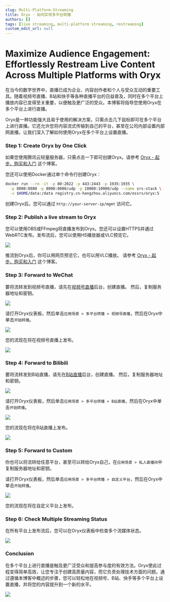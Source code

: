 ```yaml
---
slug: Multi-Platform-Streaming
title: Oryx - 如何实现多平台转播
authors: []
tags: [live streaming, multi-platform streaming, restreaming]
custom_edit_url: null
---
```


# Maximize Audience Engagement: Effortlessly Restream Live Content Across Multiple Platforms with Oryx

在当今的数字世界中，直播已成为企业、内容创作者和个人与受众互动的重要工具。随着视频号直播、B站和快手等各种直播平台的日益普及，同时在多个平台上播放内容已变得至关重要，以便触及更广泛的受众。本博客将指导您使用Oryx在多个平台上进行直播。

<!--truncate-->

Oryx是一种功能强大且易于使用的解决方案，只需点击几下鼠标即可在多个平台上进行直播。它还允许您将内容流式传输到自己的平台，甚至在公司内部设置内部网直播。让我们深入了解如何使用Oryx在多个平台上设置直播。

### Step 1: Create Oryx by One Click

如果您使用腾讯云轻量服务器，只需点击一下即可创建Oryx。请参考 [Oryx - 起步、购买和入门](./2022-04-09-Oryx-Tutorial.md) 这个博客。

您还可以使用Docker通过单个命令行创建Oryx：

```bash
docker run --rm -it -p 80:2022 -p 443:2443 -p 1935:1935 \
  -p 8080:8080 -p 8000:8000/udp -p 10080:10080/udp --name srs-stack \
  -v $HOME/data:/data registry.cn-hangzhou.aliyuncs.com/ossrs/oryx:5
```

创建Oryx后，您可以通过 `http://your-server-ip/mgmt` 访问它。

### Step 2: Publish a live stream to Oryx

您可以使用OBS或FFmpeg将直播发布到Oryx。您还可以设置HTTPS并通过WebRTC发布。发布流后，您可以使用H5播放器或VLC预览它。

![](/img/blog-2023-09-09-13.png)

推流到Oryx后，你可以用网页预览它，也可以用VLC播放。
请参考 [Oryx - 起步、购买和入门](./2022-04-09-Oryx-Tutorial.md) 这个博客。

### Step 3: Forward to WeChat

要将流转发到视频号直播，请先在[视频号直播](https://channels.weixin.qq.com/platform/live/liveBuild)后台，创建直播。
然后，复制服务器地址和密钥。

![](/img/blog-2023-09-09-14.png)

请打开Oryx仪表板，然后单击`应用场景 > 多平台转播 > 视频号直播`，然后在Oryx中单击`开始转播`。

![](/img/blog-2023-09-09-15.png)

您的流现在将在视频号直播上发布。

![](/img/blog-2023-09-09-16.png)

### Step 4: Forward to Bilibili

要将流转发到B站直播，请先在[B站直播](https://link.bilibili.com/p/center/index#/my-room/start-live)后台，创建直播。
然后，复制服务器地址和密钥。

![](/img/blog-2023-09-09-17.png)

请打开Oryx仪表板，然后单击`应用场景 > 多平台转播 > B站直播`，然后在Oryx中单击`开始转播`。

![](/img/blog-2023-09-09-18.png)

您的流现在将在B站直播上发布。

![](/img/blog-2023-09-09-19.png)

### Step 5: Forward to Custom

你也可以将流转给任意平台，甚至可以转给Oryx自己，在`应用场景 > 私人直播间`中复制服务器地址和密钥。

请打开Oryx仪表板，然后单击`应用场景 > 多平台转播 > 自定义平台`，然后在Oryx中单击`开始转播`。

![](/img/blog-2023-09-09-20.png)

您的流现在将在自定义平台上发布。

### Step 6: Check Multiple Streaming Status

在所有平台上发布流后，您可以在Oryx仪表板中检查多个流媒体状态。

![](/img/blog-2023-09-09-21.png)

### Conclusion

在多个平台上进行直播是触及更广泛受众和提高参与度的有效方法。Oryx使此过程变得简单高效，让您专注于创建高质量内容，而它负责处理技术方面的问题。通过遵循本博客中概述的步骤，您可以轻松地在视频号、B站、快手等多个平台上设置直播，并将您的内容提升到一个新的水平。

![](https://ossrs.net/gif/v1/sls.gif?site=ossrs.net&path=/lts/blog-zh/2023-09-09-Multi-Platform-Streaming)
